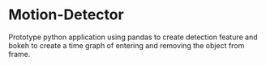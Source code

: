# Motion-Detector
Prototype python application using pandas to create detection feature and bokeh to create a time graph of entering and removing the object from frame.
